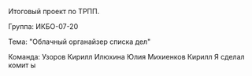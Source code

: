 Итоговый проект по ТРПП.

Группа: ИКБО-07-20

Тема: "Облачный органайзер списка дел"

Команда:
Узоров Кирилл
Илюхина Юлия 
Михиенков Кирилл
Я сделал комит ы
